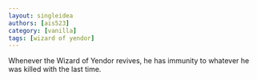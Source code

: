 ```yaml
---
layout: singleidea
authors: [ais523]
category: [vanilla]
tags: [wizard of yendor]
---
```

Whenever the Wizard of Yendor revives, he has immunity to whatever he was killed with the last time.
